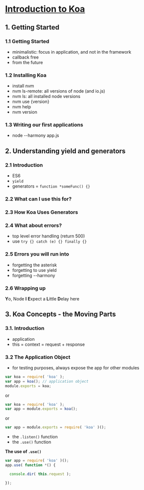# [Introduction to Koa](http://www.pluralsight.com/courses/javascript-koa-introduction)

## 1. Getting Started

### 1.1 Getting Started

- minimalistic: focus in application, and not in the framework
- callback free
- from the future

### 1.2 Installing Koa

- install nvm
- nvm ls-remote: all versions of node (and io.js)
- nvm ls: all installed node versions
- nvm use {version}
- nvm help
- nvm version

### 1.3 Writing our first applications

- node --harmony app.js

## 2. Understanding yield and generators

### 2.1 Introduction

- ES6
- `yield`
- generators = `function *someFunc() {}`

### 2.2 What can I use this for?

### 2.3 How Koa Uses Generators

### 2.4 What about errors?

- top level error handling (return 500)
- use `try {} catch (e) {} finally {}`

### 2.5 Errors you will run into

- forgetting the asterisk
- forgetting to use yield
- forgetting --harmony

### 2.6 Wrapping up

**Y**o, Node
**I**
**E**xpect a
**L**ittle
**D**elay here

## 3. Koa Concepts - the Moving Parts

### 3.1. Introduction

- application
- this = context = request + response

### 3.2 The Application Object

- for testing purposes, always expose the app for other modules

```js
var koa = require( 'koa' );
var app = koa(); // application object
module.exports = koa;
```

or

```js
var koa = require( 'koa' );
var app = module.exports = koa();
```

or


```js
var app = module.exports = require( 'koa' )();
```

- the `.listen()` function
- the `.use()` function

**The use of `.use()`**

```js
var app = require( 'koa' )();
app.use( function *() {

  console.dir( this.request );

});
```

